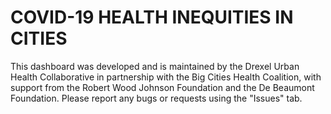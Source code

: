 # COVID-19 HEALTH INEQUITIES IN CITIES

This dashboard was developed and is maintained by the Drexel Urban Health Collaborative in partnership with the Big Cities Health Coalition, with support from the Robert Wood Johnson Foundation and the De Beaumont Foundation. Please report any bugs or requests using the "Issues" tab.
